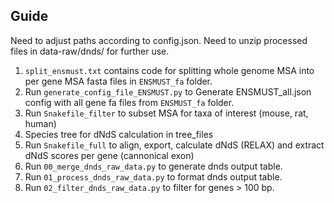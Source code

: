 ## Guide

Need to adjust paths according to config.json.
Need to unzip processed files in data-raw/dnds/ for further use. 

1. `split_ensmust.txt` contains code for splitting whole genome MSA into per gene MSA fasta files in `ENSMUST_fa` folder.
2. Run `generate_config_file_ENSMUST.py` to Generate ENSMUST_all.json config with all gene fa files from `ENSMUST_fa` folder. 
3. Run `Snakefile_filter` to subset MSA for taxa of interest (mouse, rat, human)
4. Species tree for dNdS calculation in tree_files
5. Run `Snakefile_full` to align, export, calculate dNdS (RELAX) and extract dNdS scores per gene (cannonical exon)
6. Run `00_merge_dnds_raw_data.py` to generate dnds output table.
7. Run `01_process_dnds_raw_data.py` to format dnds output table.
8. Run `02_filter_dnds_raw_data.py` to filter for genes > 100 bp. 
